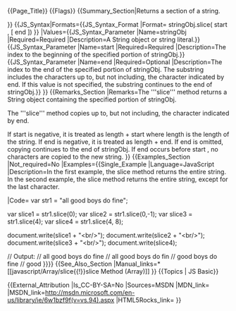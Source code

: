 {{Page_Title}}
{{Flags}}
{{Summary_Section|Returns a section of a string.

}}
{{JS_Syntax|Formats={{JS_Syntax_Format
|Format= stringObj.slice( start , [ end ]) }}
|Values={{JS_Syntax_Parameter
|Name=stringObj
|Required=Required
|Description=A String object or string literal.}}{{JS_Syntax_Parameter
|Name=start
|Required=Required
|Description=The index to the beginning of the specified portion of stringObj.}}{{JS_Syntax_Parameter
|Name=end
|Required=Optional
|Description=The index to the end of the specified portion of stringObj. The substring includes the characters up to, but not including, the character indicated by end. If this value is not specified, the substring continues to the end of stringObj.}}
}}
{{Remarks_Section
|Remarks=The '''slice''' method returns a String object containing the specified portion of stringObj.

The '''slice''' method copies up to, but not including, the character indicated by end.

If start is negative, it is treated as length + start where length is the length of the string. If end is negative, it is treated as length + end. If end is omitted, copying continues to the end of stringObj. If end occurs before start , no characters are copied to the new string.
}}
{{Examples_Section
|Not_required=No
|Examples={{Single_Example
|Language=JavaScript
|Description=In the first example, the slice method returns the entire string. In the second example, the slice method returns the entire string, except for the last character.

|Code= var str1 = "all good boys do fine";
 
 var slice1 = str1.slice(0);
 var slice2 = str1.slice(0,-1);
 var slice3 = str1.slice(4);
 var slice4 = str1.slice(4, 8);
 
 document.write(slice1 + "&lt;br/&gt;");
 document.write(slice2 + "&lt;br/&gt;");
 document.write(slice3 + "&lt;br/&gt;");
 document.write(slice4);
 
 // Output:
 // all good boys do fine
 // all good boys do fin
 // good boys do fine
 // good
}}}}
{{See_Also_Section
|Manual_links=* [[javascript/Array/slice{{!}}slice Method (Array)]]
}}
{{Topics | JS Basic}}

{{External_Attribution
|Is_CC-BY-SA=No
|Sources=MSDN
|MDN_link=
|MSDN_link=http://msdn.microsoft.com/en-us/library/ie/6w1bzf9f(v=vs.94).aspx
|HTML5Rocks_link=
}}